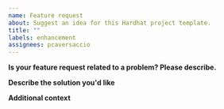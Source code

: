```yaml
---
name: Feature request
about: Suggest an idea for this Hardhat project template.
title: ""
labels: enhancement
assignees: pcaversaccio
---
```


**Is your feature request related to a problem? Please describe.**

<!-- A clear and concise description of what the problem is. Ex. I'm always frustrated when [...] -->

**Describe the solution you'd like**

<!-- A clear and concise description of what you want to happen. -->

**Additional context**

<!-- Add any other context or screenshots about the feature request here. -->
